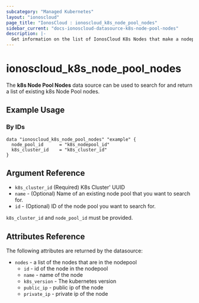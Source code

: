 ```yaml
---
subcategory: "Managed Kubernetes"
layout: "ionoscloud"
page_title: "IonosCloud : ionoscloud_k8s_node_pool_nodes"
sidebar_current: "docs-ionoscloud-datasource-k8s-node-pool-nodes"
description: |-
  Get information on the list of IonosCloud K8s Nodes that make a nodepool
---
```


# ionoscloud_k8s_node_pool_nodes

The **k8s Node Pool Nodes** data source can be used to search for and return a list of existing k8s Node Pool nodes.
## Example Usage

### By IDs
```hcl
data "ionoscloud_k8s_node_pool_nodes" "example" {
  node_pool_id      = "k8s_nodepool_id"
  k8s_cluster_id 	= "k8s_cluster_id"
}
```


## Argument Reference

* `k8s_cluster_id` (Required) K8s Cluster' UUID
* `name` - (Optional) Name of an existing node pool that you want to search for.
* `id` - (Optional) ID of the node pool you want to search for.

`k8s_cluster_id` and `node_pool_id` must be provided.

## Attributes Reference

The following attributes are returned by the datasource:
* `nodes` - a list of the nodes that are in the nodepool 
  * `id` - id of the node in the nodepool
  * `name` - name of the node
  * `k8s_version` - The kubernetes version
  * `public_ip` - public ip of the node
  * `private_ip` - private ip of the node